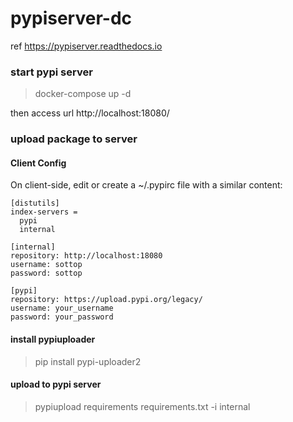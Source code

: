 # pypiserver-dc

ref https://pypiserver.readthedocs.io

### start pypi server

> docker-compose up -d

then access url http://localhost:18080/


### upload package to server


#### Client Config

On client-side, edit or create a ~/.pypirc file with a similar content:

```
[distutils]
index-servers =
  pypi
  internal

[internal]
repository: http://localhost:18080
username: sottop
password: sottop

[pypi]
repository: https://upload.pypi.org/legacy/
username: your_username
password: your_password
```


#### install pypiuploader

> pip install pypi-uploader2

#### upload to pypi server

> pypiupload requirements requirements.txt -i internal
